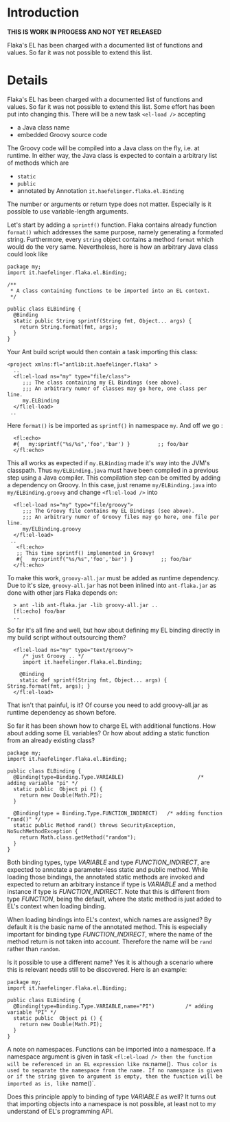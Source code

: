 # Introduction #

**THIS IS WORK IN PROGESS AND NOT YET RELEASED**

Flaka's EL has been charged with a documented list of functions and values. So far it was not possible to extend this list.

# Details #

Flaka's EL has been charged with a documented list of functions and values. So far it was not possible to extend this list. Some effort has been put into changing this. There will be a new task `<el-load />` accepting
  * a Java class name
  * embedded Groovy source code

The Groovy code will be compiled into a Java class on the fly, i.e. at runtime. In either way, the Java class is expected to contain a arbitrary list of methods which are
  * `static`
  * `public`
  * annotated by Annotation `it.haefelinger.flaka.el.Binding`

The number or arguments or return type does not matter. Especially is it possible to use variable-length arguments.

Let's start by adding a `sprintf()` function. Flaka contains already function `format()` which addresses the same purpose, namely generating a formated string. Furthermore, every `string` object contains a method `format` which would do the very same. Nevertheless, here is how an arbitrary Java class could look like

```
package my;
import it.haefelinger.flaka.el.Binding;

/**
 * A class containing functions to be imported into an EL context.
 */

public class ELBinding {
  @Binding
  static public String sprintf(String fmt, Object... args) {
    return String.format(fmt, args);
  }
}
```

Your Ant build script would then contain a task importing this class:

```
<project xmlns:fl="antlib:it.haefelinger.flaka" >
  ..
  <fl:el-load ns="my" type="file/class">
     ;;; The class containing my EL Bindings (see above).
     ;;; An arbitrary numer of classes may go here, one class per line.
     my.ELBinding
  </fl:el-load>
 ..
```

Here `format()` is be imported as `sprintf()` in namespace `my`. And off we go :
```
  <fl:echo>
  #{   my:sprintf("%s/%s",'foo','bar') }         ;; foo/bar
  </fl:echo>
```

This all works as expected if `my.ELBinding` made it's way into the JVM's classpath. Thus `my/ELBinding.java` must have been compiled in a previous step using a Java compiler. This compilation step can be omitted by adding a dependency on Groovy. In this case, just rename `my/ELBinding.java` into `my/ELBinding.groovy` and change `<fl:el-load />` into

```
  <fl:el-load ns="my" type="file/groovy">
     ;;; The Groovy file contains my EL Bindings (see above).
     ;;; An arbitrary numer of Groovy files may go here, one file per line.
     my/ELBinding.groovy
  </fl:el-load>
 ..
   <fl:echo>
   ;; This time sprintf() implemented in Groovy!
   #{   my:sprintf("%s/%s",'foo','bar') }         ;; foo/bar
  </fl:echo>
```

To make this work, `groovy-all.jar` must be added as runtime dependency. Due to it's size, `groovy-all.jar` has not been inlined into `ant-flaka.jar` as done with other jars Flaka depends on:

```
  > ant -lib ant-flaka.jar -lib groovy-all.jar ..
  [fl:echo] foo/bar
  ..
```

So far it's all fine and well, but how about defining my EL binding directly in my build script without outsourcing them?

```
  <fl:el-load ns="my" type="text/groovy">
     /* just Groovy .. */
     import it.haefelinger.flaka.el.Binding;
     
    @Binding
    static def sprintf(String fmt, Object... args) { String.format(fmt, args); }
  </fl:el-load>
```

That isn't that painful, is it? Of course you need to add groovy-all.jar as runtime dependency as shown before.

So far it has been shown how to charge EL with additional functions. How about adding some EL variables? Or how about adding a static function from an already existing class?

```
package my;
import it.haefelinger.flaka.el.Binding;

public class ELBinding {
  @Binding(type=Binding.Type.VARIABLE)                        /* adding variable "pi" */
  static public  Object pi () {
    return new Double(Math.PI);         
  }

  @Binding(type = Binding.Type.FUNCTION_INDIRECT)   /* adding function "rand()" */
  static public Method rand() throws SecurityException, NoSuchMethodException {
    return Math.class.getMethod("random");
  }
}
```

Both binding types, type _VARIABLE_ and type _FUNCTION\_INDIRECT_, are expected to annotate a parameter-less static and public method. While loading those bindings, the annotated static methods are invoked and expected to return an arbitrary instance if type is _VARIABLE_ and a method instance if type is _FUNCTION\_INDIRECT_. Note that this is different from type _FUNCTION_, being the default, where the static method is just added to EL's context when loading binding.

When loading bindings into EL's context, which names are assigned? By default it is the basic name of the annotated method. This is especially important for binding type _FUNCTION\_INDIRECT_, where the name of the method return is not taken into account. Therefore the name will be `rand` rather than `random`.

Is it possible to use a different name? Yes it is although a scenario where this is relevant needs still to be discovered. Here is an example:

```
package my;
import it.haefelinger.flaka.el.Binding;

public class ELBinding {
  @Binding(type=Binding.Type.VARIABLE,name="PI")          /* adding variable "PI" */
  static public  Object pi () {
    return new Double(Math.PI);         
  }
}
```

A note on namespaces. Functions can be imported into a namespace. If a namespace argument is given in task `<fl:el-load /> then the function will be referenced in an EL expression like `ns:name()`. Thus color is used to separate the namespace from the name. If no namespace is given or if the string given to argument is empty, then the function will be imported as is, like `name()`.

Does this principle apply to binding of type _VARIABLE_ as well? It turns out that importing objects into a namespace is not possible, at least not to my understand of EL's programming API.
